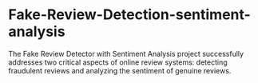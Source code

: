 # Fake-Review-Detection-sentiment-analysis
The Fake Review Detector with Sentiment Analysis project successfully addresses two critical aspects of online review systems: detecting fraudulent reviews and analyzing the sentiment of genuine reviews. 
